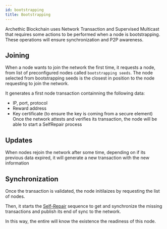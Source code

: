 ```yaml
---
id: bootstrapping
title: Bootstrapping
---
```


Archethic Blockchain uses Network Transaction and Supervised Multicast that requires some actions to be performed 
when a node is bootstrapping. These operations will ensure synchronization and P2P awareness.

## Joining

When a node wants to join the network the first time, it  requests a node, from  list of preconfigured nodes called `bootstrapping seeds`.
The node selected from bootstrapping seeds is the closest in position to the node requesting to join the network.

It  generates a first node transaction containning the following data: 
* IP, port, protocol
* Reward address
* Key certificate (to ensure the key is coming from a secure element)
Once the network  attests and verifies its transaction, the node will be able to start a SelfRepair process

## Updates

When nodes rejoin the network after some time, depending on if its previous data expired, it will generate a new transaction with the new information

## Synchronization

Once the transaction is validated, the node initilaizes by requesting the list of nodes.

Then, it starts the [Self-Repair](/learn/p2p/self-repair) sequence to get and synchronize the missing transactions and publish its end of sync to the network.

In this way, the entire will know the existence the readiness of this node.

